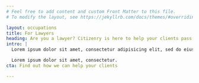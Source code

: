 ```yaml
---
# Feel free to add content and custom Front Matter to this file.
# To modify the layout, see https://jekyllrb.com/docs/themes/#overriding-theme-defaults

layout: occupations
title: For Lawyers
heading: Are you a lawyer? Citizenry is here to help your clients pass the USCIS civics test.
intro: |
  Lorem ipsum dolor sit amet, consectetur adipisicing elit, sed do eiusmod tempor incididunt ut labore et dolore magna aliqua. Ut enim ad minim veniam, quis nostrud exercitation ullamco laboris nisi ut aliquip.

  Lorem ipsum dolor sit amet, consectetur.
cta: Find out how we can help your clients

---
```


